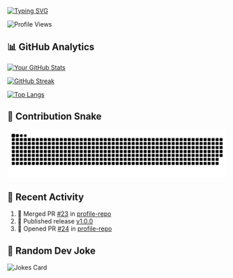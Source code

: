<!-- ==================== DYNAMIC HEADER ==================== -->
[![Typing SVG](https://readme-typing-svg.herokuapp.com?font=Fira+Code&pause=1000&color=00F728&width=435&lines=Hi+👋+I'm+Aaroophan;Full+Stack+Developer⚡;Associate+Database+Developer;Agile+Team+Player;React,+Node,+C#,+.NET,+SQL,+PostgreSQL;MERN+Stack+Enthusiast)](https://git.io/typing-svg)

![Profile Views](https://komarev.com/ghpvc/?username=Aaroophan&style=flat-square&color=blue)

<!-- ==================== AUTOMATED STATS ==================== -->
## 📊 GitHub Analytics

[![Your GitHub Stats](https://github-readme-stats.vercel.app/api?username=Aaroophan&show_icons=true&theme=radical)](https://github.com/anuraghazra/github-readme-stats)

[![GitHub Streak](https://streak-stats.demolab.com?user=Aaroophan&theme=dark)](https://git.io/streak-stats)

[![Top Langs](https://github-readme-stats.vercel.app/api/top-langs/?username=Aaroophan&layout=compact&theme=vision-friendly-dark)](https://github.com/anuraghazra/github-readme-stats)

<!-- ==================== SNAKE ANIMATION ==================== -->
## 🐍 Contribution Snake 
<div align="center">
  <img src="dist/github-contribution-grid-snake-dark.svg" alt="Snake animation" style="max-width: 100%;">
</div>

<!-- ==================== AUTOMATED ACTIVITY ==================== -->
## 📅 Recent Activity
<!--START_SECTION:activity-->
<!-- This section will auto-update with your actual activity -->
1. 🎉 Merged PR [#23](https://github.com/Aaroophan/aaroophan/pull/23) in [profile-repo](https://github.com/Aaroophan/aaroophan)
2. 🚀 Published release [v1.0.0](https://github.com/Aaroophan/aaroophan/releases/tag/v1.0.0)
3. 💪 Opened PR [#24](https://github.com/Aaroophan/aaroophan/pull/24) in [profile-repo](https://github.com/Aaroophan/aaroophan)
<!--END_SECTION:activity-->

## 🤖 Random Dev Joke
![Jokes Card](https://readme-jokes.vercel.app/api?theme=dark)
